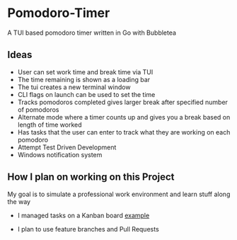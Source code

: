 # Pomodoro-Timer
A TUI based pomodoro timer written in Go with Bubbletea 

## Ideas
- User can set work time and break time via TUI
- The time remaining is shown as a loading bar
- The tui creates a new terminal window
- CLI flags on launch can be used to set the time
- Tracks pomodoros completed gives larger break after specified number of pomodoros
- Alternate mode where a timer counts up and gives you a break based on length of time worked
- Has tasks that the user can enter to track what they are working on each pomodoro
- Attempt Test Driven Development
- Windows notification system

## How I plan on working on this Project
My goal is to simulate a professional work environment and learn stuff along the way
  - I managed tasks on a Kanban board [example](https://github.com/tgorman31/Pomodoro-Timer/assets/47192981/799adce9-f03e-4bc1-bed7-60766fcf50a0)

  - I plan to use feature branches and Pull Requests

